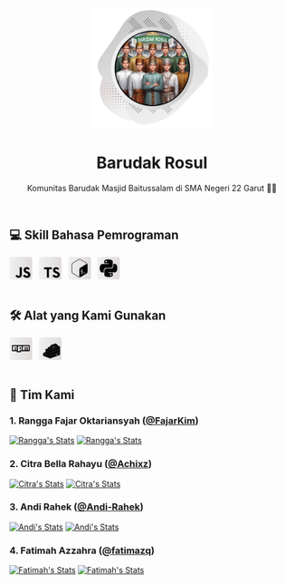 <div align="center">
    <a href="https://github.com/BarudakRosul">
        <picture>
            <source srcset="https://github.com/BarudakRosul/.github/raw/master/images/picture-dark.svg" media="(prefers-color-scheme: dark)">
            <source srcset="https://github.com/BarudakRosul/.github/raw/master/images/picture-light.svg" media="(prefers-color-scheme: light)">
            <img src="https://github.com/BarudakRosul/.github/raw/master/images/picture-light.svg" alt="Barudak Rosul" width="215" height="215">
        </picture>
    </a>
    <h1>Barudak Rosul</h1>
    <p>Komunitas Barudak Masjid Baitussalam di SMA Negeri 22 Garut 👳🏻</p>
</div>

</br>

<h2>💻 Skill Bahasa Pemrograman</h2>

<div align="left">
    <picture>
        <source srcset="https://github.com/BarudakRosul/.github/raw/master/images/icons/javascript-dark.svg" media="(prefers-color-scheme: dark)">
        <source srcset="https://github.com/BarudakRosul/.github/raw/master/images/icons/javascript-light.svg" media="(prefers-color-scheme: light)">
        <img src="https://github.com/BarudakRosul/.github/raw/master/images/icons/javascript-light.svg" alt="JavaScript" width="40" height="40">
    </picture>
    &nbsp;
    <picture>
        <source srcset="https://github.com/BarudakRosul/.github/raw/master/images/icons/typescript-dark.svg" media="(prefers-color-scheme: dark)">
        <source srcset="https://github.com/BarudakRosul/.github/raw/master/images/icons/typescript-light.svg" media="(prefers-color-scheme: light)">
        <img src="https://github.com/BarudakRosul/.github/raw/master/images/icons/typescript-light.svg" alt="TypeScript" width="40" height="40">
    </picture>
    &nbsp;
    <picture>
        <source srcset="https://github.com/BarudakRosul/.github/raw/master/images/icons/bash-dark.svg" media="(prefers-color-scheme: dark)">
        <source srcset="https://github.com/BarudakRosul/.github/raw/master/images/icons/bash-light.svg" media="(prefers-color-scheme: light)">
        <img src="https://github.com/BarudakRosul/.github/raw/master/images/icons/bash-light.svg" alt="Bash" width="40" height="40">
    </picture>
    &nbsp;
    <picture>
        <source srcset="https://github.com/BarudakRosul/.github/raw/master/images/icons/python-dark.svg" media="(prefers-color-scheme: dark)">
        <source srcset="https://github.com/BarudakRosul/.github/raw/master/images/icons/python-light.svg" media="(prefers-color-scheme: light)">
        <img src="https://github.com/BarudakRosul/.github/raw/master/images/icons/python-light.svg" alt="Python" width="40" height="40">
    </picture>
</div>

</br>

<h2>🛠️ Alat yang Kami Gunakan</h2>

<div align="left">
    <picture>
        <source srcset="https://github.com/BarudakRosul/.github/raw/master/images/icons/npm-dark.svg" media="(prefers-color-scheme: dark)">
        <source srcset="https://github.com/BarudakRosul/.github/raw/master/images/icons/npm-light.svg" media="(prefers-color-scheme: light)">
        <img src="https://github.com/BarudakRosul/.github/raw/master/images/icons/npm-light.svg" alt="NPM" width="40" height="40">
    </picture>
    &nbsp;
    <picture>
        <source srcset="https://github.com/BarudakRosul/.github/raw/master/images/icons/pypi-dark.svg" media="(prefers-color-scheme: dark)">
        <source srcset="https://github.com/BarudakRosul/.github/raw/master/images/icons/pypi-light.svg" media="(prefers-color-scheme: light)">
        <img src="https://github.com/BarudakRosul/.github/raw/master/images/icons/pypi-light.svg" alt="PyPI" width="40" height="40">
    </picture>
</div>

</br>

<h2>💼 Tim Kami</h2>

<h3>1. Rangga Fajar Oktariansyah (<a href="https://github.com/FajarKim">@FajarKim</a>)</h3>

[![Rangga's Stats](https://gh-readme-profile.vercel.app/api?username=FajarKim&hide_border=true&locale=id&title_color=fff&text_color=fff&icon_color=e1d9d9&stroke_color=444242&bg_color=4,1d1d1e,545454#gh-dark-mode-only)](https://github.com/FajarKim#gh-dark-mode-only)
[![Rangga's Stats](https://gh-readme-profile.vercel.app/api?username=FajarKim&hide_border=true&locale=id&title_color=000&text_color=000&icon_color=49494b&stroke_color=e1d9d9&bg_color=4,f0f0f0,dfdbdb#gh-light-mode-only)](https://github.com/FajarKim#gh-light-mode-only)

<h3>2. Citra Bella Rahayu (<a href="https://github.com/Achixz">@Achixz</a>)</h3>

[![Citra's Stats](https://gh-readme-profile.vercel.app/api?username=Achixz&hide_border=true&locale=id&title_color=fff&text_color=fff&icon_color=e1d9d9&stroke_color=444242&bg_color=4,1d1d1e,545454#gh-dark-mode-only)](https://github.com/Achixz#gh-dark-mode-only)
[![Citra's Stats](https://gh-readme-profile.vercel.app/api?username=Achixz&hide_border=true&locale=id&title_color=000&text_color=000&icon_color=49494b&stroke_color=e1d9d9&bg_color=4,f0f0f0,dfdbdb#gh-light-mode-only)](https://github.com/Achixz#gh-light-mode-only)

<h3>3. Andi Rahek (<a href="https://github.com/Andi-Rahek">@Andi-Rahek</a>)</h3>

[![Andi's Stats](https://gh-readme-profile.vercel.app/api?username=Andi-Rahek&hide_border=true&locale=id&title_color=fff&text_color=fff&icon_color=e1d9d9&stroke_color=444242&bg_color=4,1d1d1e,545454#gh-dark-mode-only)](https://github.com/Andi-Rahek#gh-dark-mode-only)
[![Andi's Stats](https://gh-readme-profile.vercel.app/api?username=Andi-Rahek&hide_border=true&locale=id&title_color=000&text_color=000&icon_color=49494b&stroke_color=e1d9d9&bg_color=4,f0f0f0,dfdbdb#gh-light-mode-only)](https://github.com/Andi-Rahek#gh-light-mode-only)

<h3>4. Fatimah Azzahra (<a href="https://github.com/fatimazq">@fatimazq</a>)</h3>

[![Fatimah's Stats](https://gh-readme-profile.vercel.app/api?username=fatimazq&hide_border=true&locale=id&title_color=fff&text_color=fff&icon_color=e1d9d9&stroke_color=444242&bg_color=4,1d1d1e,545454#gh-dark-mode-only)](https://github.com/fatimazq#gh-dark-mode-only)
[![Fatimah's Stats](https://gh-readme-profile.vercel.app/api?username=fatimazq&hide_border=true&locale=id&title_color=000&text_color=000&icon_color=49494b&stroke_color=e1d9d9&bg_color=4,f0f0f0,dfdbdb#gh-light-mode-only)](https://github.com/fatimazq#gh-light-mode-only)